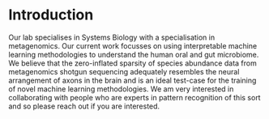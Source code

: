 # Introduction

Our lab specialises in Systems Biology with a specialisation in metagenomics. Our current work focusses on using interpretable machine learning methodologies to understand the human oral and gut microbiome. We believe that the zero-inflated sparsity of species abundance data from metagenomics shotgun sequencing adequately resembles the neural arrangement of axons in the brain and is an ideal test-case for the training of novel machine learning methodologies. We am very interested in collaborating with people who are experts in pattern recognition of this sort and so please reach out if you are interested.

